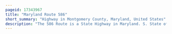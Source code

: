 ```yaml
---
pageid: 17343967
title: "Maryland Route 586"
short_summary: "Highway in Montgomery County, Maryland, United States"
description: "The 586 Route is a State Highway in Maryland. S. State of Maryland. Known as Veirs Mill Road, the Highway runs 5. 78 Miles from Md 28 and md 911 in Rockville East to md 97 in Wheaton. Md 586 is a four- to six-lane northwest–southeast Highway through southern Montgomery County. The Highway was originally built in the Mid-'30S. In the 1950s Md 586 was expanded to a divided Highway."
---
```


